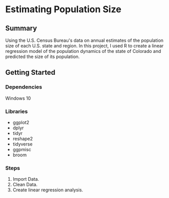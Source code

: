 # Estimating Population Size
## Summary
Using the U.S. Census Bureau's data on annual estimates of the population size of each U.S. state and region. In this project, I used R to create a linear regression model of the population dynamics of the state of Colorado and predicted the size of its population.

## Getting Started
### Dependencies
Windows 10

### Libraries
- ggplot2
- dplyr
- tidyr
- reshape2
- tidyverse
- ggpmisc
- broom

### Steps
1. Import Data.
2. Clean Data.
3. Create linear regression analysis.


